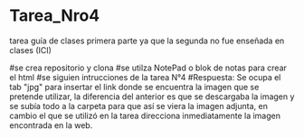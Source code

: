 # Tarea_Nro4
tarea guía de clases primera parte ya que la segunda no fue enseñada en clases (ICI)

#se crea repositorio y clona
#se utilza NotePad o blok de notas para crear el html
#se siguien intrucciones de la tarea N°4
#Respuesta: Se ocupa el tab "jpg" para insertar el link donde se encuentra la imagen que se pretende utilizar, la diferencia del anterior es que se descargaba la imagen y se subía todo a la carpeta para que así se viera la imagen adjunta, en cambio el que se utilizó en la tarea direcciona inmediatamente la imagen encontrada en la web. 


